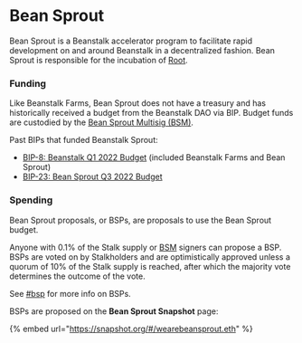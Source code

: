 # Bean Sprout

Bean Sprout is a Beanstalk accelerator program to facilitate rapid development on and around Beanstalk in a decentralized fashion. Bean Sprout is responsible for the incubation of [Root](../../additional-resources/root.md).

### Funding

Like Beanstalk Farms, Bean Sprout does not have a treasury and has historically received a budget from the Beanstalk DAO via BIP. Budget funds are custodied by the [Bean Sprout Multisig (BSM)](bsm-dashboard.md).

Past BIPs that funded Beanstalk Sprout:

* [BIP-8: Beanstalk Q1 2022 Budget](https://github.com/BeanstalkFarms/Beanstalk/blob/master/bips/bip-8.md) (included Beanstalk Farms and Bean Sprout)
* [BIP-23: Bean Sprout Q3 2022 Budget](https://snapshot.org/#/beanstalkdao.eth/proposal/0x3b2a7808f01960ff993b7aec4df9ef6a3434d0ef0843828ea6c6bce4e768e6a9)

### Spending

Bean Sprout proposals, or BSPs, are proposals to use the Bean Sprout budget.

Anyone with 0.1% of the Stalk supply or [BSM](bsm-dashboard.md) signers can propose a BSP. BSPs are voted on by Stalkholders and are optimistically approved unless a quorum of 10% of the Stalk supply is reached, after which the majority vote determines the outcome of the vote.

See [#bsp](../proposals.md#bsp "mention") for more info on BSPs.&#x20;

BSPs are proposed on the **Bean Sprout Snapshot** page:

{% embed url="https://snapshot.org/#/wearebeansprout.eth" %}
